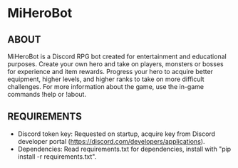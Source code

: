 # MiHeroBot
## ABOUT
MiHeroBot is a Discord RPG bot created for entertainment and educational purposes.
Create your own hero and take on players, monsters or bosses for experience and item rewards. 
Progress your hero to acquire better equipment, higher levels, and higher ranks to take on more difficult challenges.
For more information about the game, use the in-game commands !help or !about.

## REQUIREMENTS
- Discord token key: Requested on startup, acquire key from Discord developer portal (https://discord.com/developers/applications).
- Dependencies: Read requirements.txt for dependencies, install with "pip install -r requirements.txt".